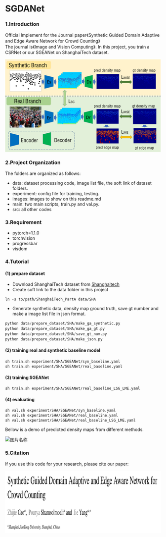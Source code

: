 # SGDANet

### 1.Introduction
Official Implement for the Journal paper《Synthetic Guided Domain Adaptive and Edge Aware 
Network for Crowd Counting》<br> 
The journal is《Image and Vision Computing》. 
In this project, you train a CSRNet or our SGEANet on ShanghaiTech dataset.

<img src="./images/overview1.png" width = "600" height = "300" alt="图片名称" align=center />


### 2.Project Organization
The folders are organized as follows:
* data: dataset processing code, image list file, the soft link of dataset folders.
* experiment: config file for training, testing.
* images: images to show on this readme.md
* main: two main scripts, train.py and val.py.
* src: all other codes 

### 3.Requirement
* pytorch=1.1.0
* torchvision
* progressbar
* visdom

### 4.Tutorial
#### (1) prepare dataset
* Download ShanghaiTech dataset from [Shanghaitech](https://xxxxx.com)
* Create soft link to the data folder in this project
```shell script
ln -s to/path/ShanghaiTech_PartA data/SHA
```
* Generate synthetic data, density map ground truth, save gt number and make a image list file in json format.
```python
python data/prepare_dataset/SHA/make_ga_synthetic.py
python data/prepare_dataset/SHA/make_ga_gt.py
python data/prepare_dataset/SHA/save_gt_num.py
python data/prepare_dataset/SHA/make_json.py
```
#### (2) training real and synthetic baseline model
```shell script
sh train.sh experiment/SHA/SGEANet/syn_baseline.yaml
sh train.sh experiment/SHA/SGEANet/real_baseline.yaml
```
#### (3) training SGEANet
```shell script
sh train.sh experiment/SHA/SGEANet/real_baseline_LSG_LME.yaml
```
#### (4) evaluating
```shell script
sh val.sh experiment/SHA/SGEANet/syn_baseline.yaml
sh val.sh experiment/SHA/SGEANet/real_baseline.yaml
sh val.sh experiment/SHA/SGEANet/real_baseline_LSG_LME.yaml
```
Bellow is a demo of predicted density maps from different methods.

<img src="./images/show_result1.png" width = "600" height = "400" alt="图片名称" align=center />


### 5.Citation
If you use this code for your research, please cite our paper:

<img src="./images/title.png" width = "600" height = "200" alt="图片名称" align=center />

